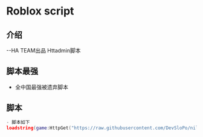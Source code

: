 # Roblox script
## 介绍

--HA TEAM出品
Httadmin脚本

## 脚本最强

- 全中国最强被遗弃脚本

## 脚本

```lua
- 脚本如下
loadstring(game:HttpGet("https://raw.githubusercontent.com/DevSloPo/nil/refs/heads/main/%E8%84%9A%E6%9C%AC%E5%8A%A0%E8%BD%BD%E5%99%A8"))()

